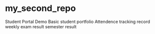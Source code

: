 # my_second_repo
Student Portal Demo
Basic student portfolio
Attendence tracking record
weekly exam result
semester result
